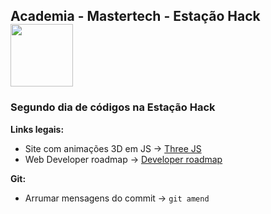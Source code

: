 <nav>
  <h1>Academia - Mastertech - Estação Hack  <img src="https://ftp.mastertech.com.br/Nginx-Fancyindex-Theme/Nginx-Fancyindex-Theme-light/estacao-logo.png"  width="100"  /></h1>
</nav>
  
<h3>Segundo dia de códigos na Estação Hack </h3>

**Links legais:**

- Site com animações 3D em JS -> [Three JS](https://threejs.org/ )
- Web Developer roadmap -> [Developer roadmap](https://github.com/kamranahmedse/developer-roadmap/blob/master/images/frontend.png?fix=531)

**Git:**

- Arrumar mensagens do commit -> `git amend`
